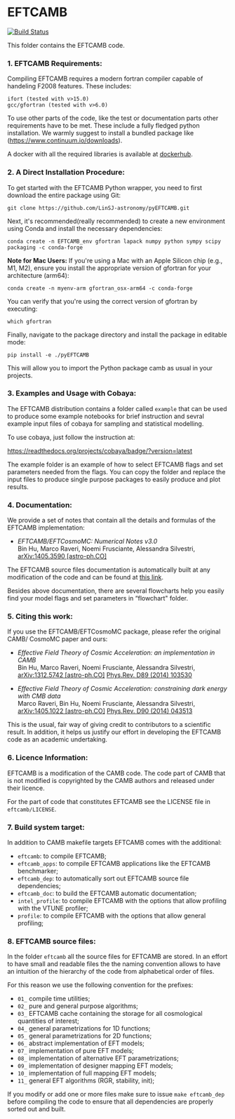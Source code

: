 EFTCAMB
=======

[![Build Status](https://travis-ci.org/EFTCAMB/EFTCAMB.svg?branch=new_features)](https://travis-ci.org/EFTCAMB/EFTCAMB)

This folder contains the EFTCAMB code.

### 1. EFTCAMB Requirements:

Compiling EFTCAMB requires a modern fortran compiler capable of handeling F2008 features.
These includes:

	ifort (tested with v>15.0)
	gcc/gfortran (tested with v>6.0)

To use other parts of the code, like the test or documentation parts other requirements have to be met.
These include a fully fledged python installation. We warmly suggest to install a
bundled package like (https://www.continuum.io/downloads).

A docker with all the required libraries is available at [dockerhub](https://hub.docker.com/r/eftcamb/eftbox/).

### 2. A Direct Installation Procedure:

To get started with the EFTCAMB Python wrapper, you need to first download the entire package using Git:

 	git clone https://github.com/LinSJ-astronomy/pyEFTCAMB.git

Next, it's recommended(really recommended) to create a new environment using Conda and install the necessary dependencies:

    conda create -n EFTCAMB_env gfortran lapack numpy python sympy scipy packaging -c conda-forge

**Note for Mac Users:**
If you're using a Mac with an Apple Silicon chip (e.g., M1, M2), ensure you install the appropriate version of gfortran for your architecture (arm64):

    conda create -n myenv-arm gfortran_osx-arm64 -c conda-forge

You can verify that you're using the correct version of gfortran by executing:

    which gfortran

Finally, navigate to the package directory and install the package in editable mode:

    pip install -e ./pyEFTCAMB

This will allow you to import the Python package camb as usual in your projects.

### 3. Examples and Usage with Cobaya:

The EFTCAMB distribution contains a folder called ``example`` that can be used to produce some example notebooks for brief instruction and sevral example input files of cobaya for sampling and statistical modelling.

To use cobaya, just follow the instruction at:

https://readthedocs.org/projects/cobaya/badge/?version=latest 

The example folder is an example of how to select EFTCAMB flags and set parameters needed from the flags. You can copy the folder and replace the input files to produce single purpose packages to easily produce and plot results.

### 4. Documentation:

We provide a set of notes that contain all the details and formulas of the EFTCAMB implementation:

* *EFTCAMB/EFTCosmoMC: Numerical Notes v3.0*  
    Bin Hu, Marco Raveri, Noemi Frusciante, Alessandra Silvestri, [arXiv:1405.3590 [astro-ph.CO]](http://arxiv.org/abs/1405.3590) 

The EFTCAMB source files documentation is automatically built at any modification of the code and can
be found at [this link](https://eftcamb.github.io/EFTCAMB/).

Besides above documentation, there are several flowcharts help you easily find your model flags and set parameters in “flowchart" folder.
 
### 5. Citing this work:

If you use the EFTCAMB/EFTCosmoMC package, please refer the original CAMB/ CosmoMC paper and ours:

* *Effective Field Theory of Cosmic Acceleration: an implementation in CAMB*  
    Bin Hu, Marco Raveri, Noemi Frusciante, Alessandra Silvestri,  
    [arXiv:1312.5742 [astro-ph.CO]](http://arxiv.org/abs/1312.5742) [Phys.Rev. D89 (2014) 103530](http://journals.aps.org/prd/abstract/10.1103/PhysRevD.89.103530)


* *Effective Field Theory of Cosmic Acceleration: constraining dark energy with CMB data*  
    Marco Raveri, Bin Hu, Noemi Frusciante, Alessandra Silvestri,  
    [arXiv:1405.1022 [astro-ph.CO]](https://arxiv.org/abs/1405.1022) [Phys.Rev. D90 (2014) 043513](http://journals.aps.org/prd/abstract/10.1103/PhysRevD.90.043513)

This is the usual, fair way of giving credit to contributors to a
scientific result. In addition, it helps us justify our effort in
developing the EFTCAMB code as an academic undertaking.

### 6. Licence Information:

EFTCAMB is a modification of the CAMB code.
The code part of CAMB that is not modified is copyrighted by the CAMB authors and released under their licence.

For the part of code that constitutes EFTCAMB see the LICENSE file in ``eftcamb/LICENSE``.

### 7. Build system target:

In addition to CAMB makefile targets EFTCAMB comes with the additional:

* ``eftcamb``: to compile EFTCAMB;
* ``eftcamb_apps``: to compile EFTCAMB applications like the EFTCAMB benchmarker;
* ``eftcamb_dep``: to automatically sort out EFTCAMB source file dependencies;
* ``eftcamb_doc``: to build the EFTCAMB automatic documentation;
* ``intel_profile``: to compile EFTCAMB with the options that allow profiling with the VTUNE profiler;
* ``profile``: to compile EFTCAMB with the options that allow general profiling;

### 8. EFTCAMB source files:

In the folder ``eftcamb`` all the source files for EFTCAMB are stored. 
In an effort to have small and readable files the the naming convention allows to have an 
intuition of the hierarchy of the code from alphabetical order of files.

For this reason we use the following convention for the prefixes:

* ``01_`` compile time utilities;
* ``02_`` pure and general purpose algorithms;
* ``03_`` EFTCAMB cache containing the storage for all cosmological quantities of interest;
* ``04_`` general parametrizations for 1D functions;
* ``05_`` general parametrizations for 2D functions;
* ``06_`` abstract implementation of EFT models;
* ``07_`` implementation of pure EFT models;
* ``08_`` implementation of alternative EFT parametrizations;
* ``09_`` implementation of designer mapping EFT models;
* ``10_`` implementation of full mapping EFT models;
* ``11_`` general EFT algorithms (RGR, stability, init);

If you modify or add one or more files make sure to issue ``make eftcamb_dep`` before compiling the code to ensure that all dependencies are properly sorted out and built.